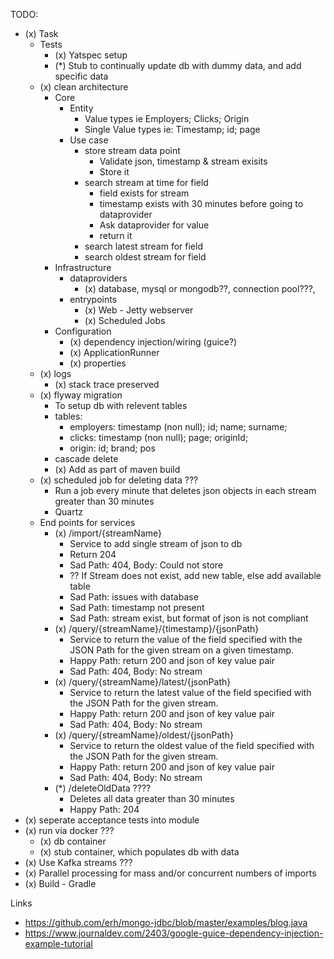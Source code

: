 TODO:

* (x) Task
    * Tests
        * (x) Yatspec setup
        * (*) Stub to continually update db with dummy data, and add specific data
    * (x) clean architecture
        * Core
            * Entity
                * Value types ie Employers; Clicks; Origin
                * Single Value types ie: Timestamp; id; page
            * Use case
                * store stream data point
                    - Validate json, timestamp  & stream exisits
                    - Store it
                * search stream at time for field
                    - field exists for stream
                    - timestamp exists with 30 minutes before going to dataprovider
                    - Ask dataprovider for value
                    - return it
                * search latest stream for field
                * search oldest stream for field
        * Infrastructure
            * dataproviders
                * (x) database, mysql or mongodb??, connection pool???,
            * entrypoints
                * (x) Web - Jetty webserver
                * (x) Scheduled Jobs
        * Configuration
            * (x) dependency injection/wiring (guice?)
            * (x) ApplicationRunner
            * (x) properties
    * (x) logs
        * (x)  stack trace preserved
    * (x) flyway migration
        - To setup db with relevent tables
        - tables:
            - employers: timestamp (non null); id; name; surname;
            - clicks: timestamp (non null); page; originId;
            - origin: id; brand; pos
        - cascade delete
        - (x) Add as part of maven build
    * (x) scheduled job for deleting data ???
        - Run a job every minute that deletes json objects in each stream greater than 30 minutes
        - Quartz
    * End points for services
        * (x) /import/{streamName}
            - Service to add single stream of json to db
            - Return 204
            - Sad Path: 404, Body: Could not store
            - ?? If Stream does not exist, add new table, else add available table
            - Sad Path: issues with database
            - Sad Path: timestamp not present
            - Sad Path: stream exist, but format of json is not compliant
        * (x) /query/{streamName}/{timestamp}/{jsonPath}
            - Service to return the value of the field specified with the JSON Path for the given stream on a given timestamp.
            - Happy Path: return 200 and json of key value pair
            - Sad Path: 404, Body: No stream
        * (x) /query/{streamName}/latest/{jsonPath}
            - Service to return the latest value of the field specified with the JSON Path for the given stream.
            - Happy Path: return 200 and json of key value pair
            - Sad Path: 404, Body: No stream
        * (x) /query/{streamName}/oldest/{jsonPath}
            - Service to return the oldest value of the field specified with the JSON Path for the given stream.
            - Happy Path: return 200 and json of key value pair
            - Sad Path: 404, Body: No stream
        * (*) /deleteOldData ????
            - Deletes all data greater than 30 minutes
            - Happy Path: 204
* (x) seperate acceptance tests into module
* (x) run via docker ???
    * (x) db container
    * (x) stub container, which populates db with data
* (x) Use Kafka streams ???
* (x) Parallel processing for mass and/or concurrent numbers of imports
* (x) Build - Gradle

Links

* https://github.com/erh/mongo-jdbc/blob/master/examples/blog.java
* https://www.journaldev.com/2403/google-guice-dependency-injection-example-tutorial